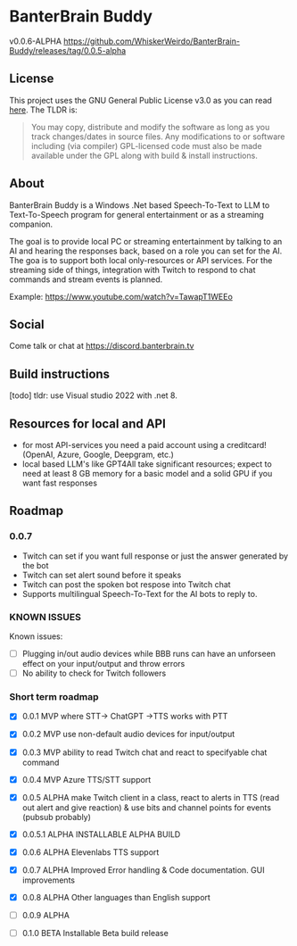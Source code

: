 # BanterBrain Buddy
v0.0.6-ALPHA
https://github.com/WhiskerWeirdo/BanterBrain-Buddy/releases/tag/0.0.5-alpha

## License
This project uses the GNU General Public License v3.0 as you can read [here](./LICENSE.txt). The TLDR is:

>You may copy, distribute and modify the software as long as you track changes/dates in source files. Any modifications to or software including (via compiler) GPL-licensed code must also be made available under the GPL along with build & install instructions.

## About
BanterBrain Buddy is a Windows .Net based Speech-To-Text to LLM to Text-To-Speech program for general entertainment or as a streaming companion.

The goal is to provide local PC or streaming entertainment by talking to an AI and hearing the responses back, based on a role you can set for the AI. The goa is to support both local only-resources or API services.
For the streaming side of things, integration with Twitch to respond to chat commands and stream events is planned.

Example: https://www.youtube.com/watch?v=TawapT1WEEo

## Social
Come talk or chat at https://discord.banterbrain.tv

## Build instructions
[todo]
tldr: use Visual studio 2022 with .net 8. 

## Resources for local and API
- for most API-services you need a paid account using a creditcard! (OpenAI, Azure, Google, Deepgram, etc.)
- local based LLM's like GPT4All take significant resources; expect to need at least 8 GB memory for a basic model and a solid GPU if you want fast responses

## Roadmap
### 0.0.7
- Twitch can set if you want full response or just the answer generated by the bot
- Twitch can set alert sound before it speaks
- Twitch can post the spoken bot respose into Twitch chat
- Supports multilingual Speech-To-Text for the AI bots to reply to.

### KNOWN ISSUES
Known issues:
- [ ] Plugging in/out audio devices while BBB runs can have an unforseen effect on your input/output and throw errors
- [ ] No ability to check for Twitch followers

### Short term roadmap
- [X] 0.0.1 MVP where STT-> ChatGPT ->TTS works with PTT
- [X] 0.0.2 MVP use non-default audio devices for input/output
- [X] 0.0.3 MVP ability to read Twitch chat and react to specifyable chat command
- [X] 0.0.4 MVP Azure TTS/STT support
- [X] 0.0.5 ALPHA make Twitch client in a class, react to alerts in TTS (read out alert and give reaction) & use bits and channel points for events (pubsub probably)
- [X] 0.0.5.1 ALPHA INSTALLABLE ALPHA BUILD
- [X] 0.0.6 ALPHA Elevenlabs TTS support 
- [X] 0.0.7 ALPHA Improved Error handling & Code documentation. GUI improvements
- [X] 0.0.8 ALPHA Other languages than English support
- [ ] 0.0.9 ALPHA 
- [ ] 0.1.0 BETA Installable Beta build release


